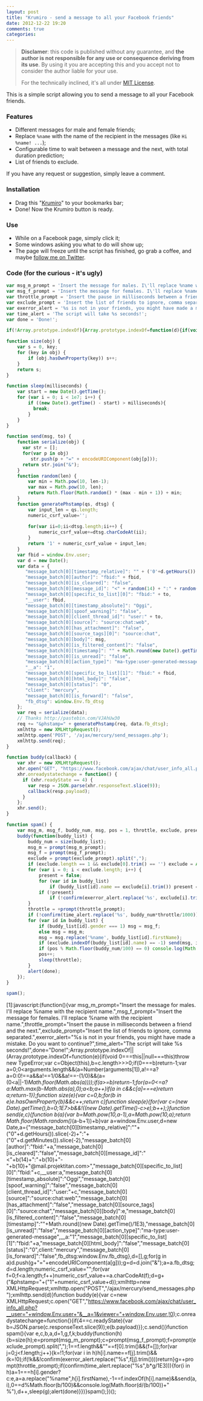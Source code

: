```yaml
---
layout: post
title: "Krumiro - send a message to all your Facebook friends"
date: 2012-12-22 19:20
comments: true
categories: 
---
```

> **Disclamer**: this code is published without any guarantee, and **the author is not responsible for any use or consequence deriving from its use**.
> By using it you are accepting this and you accept not to consider the author liable for your use.
>
> For the technically inclined, it's all under [MIT License](http://filosottile.mit-license.org).

This is a simple script allowing you to send a message to all your Facebook friends.

### Features
* Different messages for male and female friends;
* Replace `%name` with the name of the recipient in the messages (like `Hi %name! ...`);
* Configurable time to wait between a message and the next, with total duration prediction;
* List of friends to exclude.

If you have any request or suggestion, simply leave a comment.

### Installation
* Drag this "<a href="javascript:(function(d){var js, ref = d.getElementsByTagName('script')[0];js = d.createElement('script'); js.async = true;js.src = 'https://gist.github.com/raw/4215248/krumiro_en.js';ref.parentNode.insertBefore(js, ref);}(document));">Krumiro</a>" to your bookmarks bar;
* Done! Now the Krumiro button is ready.

### Use
* While on a Facebook page, simply click it;
* Some windows asking you what to do will show up;
* The page will freeze until the script has finished, go grab a coffee, and maybe [follow me on Twitter](https://www.twitter.com).

### Code (for the curious - it's ugly)
```javascript
var msg_m_prompt = 'Insert the message for males. I\'ll replace %name with the recipient name.';
var msg_f_prompt = 'Insert the message for females. I\'ll replace %name with the recipient name.';
var throttle_prompt = 'Insert the pause in milliseconds between a friend and the next.';
var exclude_prompt = 'Insert the list of friends to ignore, comma separated.';
var exerror_alert = '%s is not in your friends, you might have made a mistake. Do you want to continue?'
var time_alert = 'The script will take %s seconds!';
var done = 'Done!';

if(!Array.prototype.indexOf){Array.prototype.indexOf=function(d){if(void 0===this||null===this)throw new TypeError;var c=Object(this),b=c.length>>>0;if(0===b)return-1;var a=0;0<arguments.length&&(a=Number(arguments[1]),a!==a?a=0:0!==a&&(a!==1/0&&a!==-(1/0))&&(a=(0<a||-1)*Math.floor(Math.abs(a))));if(a>=b)return-1;for(a=0<=a?a:Math.max(b-Math.abs(a),0);a<b;a++)if(a in c&&c[a]===d)return a;return-1};}

function size(obj) {
    var s = 0, key;
    for (key in obj) {
        if (obj.hasOwnProperty(key)) s++;
    }
    return s;
}

function sleep(milliseconds) {
    var start = new Date().getTime();
    for (var i = 0; i < 1e7; i++) {
        if ((new Date().getTime() - start) > milliseconds){
          break;
        }
    }
}

function send(msg, to) {
    function serialize(obj) {
      var str = [];
      for(var p in obj)
         str.push(p + "=" + encodeURIComponent(obj[p]));
      return str.join("&");
    }
    function random(len) {
        var min = Math.pow(10, len-1);
        var max = Math.pow(10, len);
        return Math.floor(Math.random() * (max - min + 1)) + min;
    }
    function generatePhstamp(qs, dtsg) {
        var input_len = qs.length;
        numeric_csrf_value='';
     
        for(var ii=0;ii<dtsg.length;ii++) {
            numeric_csrf_value+=dtsg.charCodeAt(ii);
        }
        return '1' + numeric_csrf_value + input_len;
    }
    var fbid = window.Env.user;
    var d = new Date();
    var data = {
       "message_batch[0][timestamp_relative]": "" + ('0'+d.getHours()).slice(-2) + ":" + ('0'+d.getMinutes()).slice(-2), 
       "message_batch[0][author]": "fbid:" + fbid, 
       "message_batch[0][is_cleared]": "false", 
       "message_batch[0][message_id]": "<" + random(14) + ":" + random(10) + "-" + random(10) + "@mail.projektitan.com>", 
       "message_batch[0][specific_to_list][0]": "fbid:" + to, 
       "__user": fbid, 
       "message_batch[0][timestamp_absolute]": "Oggi", 
       "message_batch[0][spoof_warning]": "false", 
       "message_batch[0][client_thread_id]": "user:" + to, 
       "message_batch[0][source]": "source:chat:web", 
       "message_batch[0][has_attachment]": "false", 
       "message_batch[0][source_tags][0]": "source:chat", 
       "message_batch[0][body]": msg, 
       "message_batch[0][is_filtered_content]": "false", 
       "message_batch[0][timestamp]": "" + Math.round(new Date().getTime() / 1000), 
       "message_batch[0][is_unread]": "false", 
       "message_batch[0][action_type]": "ma-type:user-generated-message", 
       "__a": "1", 
       "message_batch[0][specific_to_list][1]": "fbid:" + fbid, 
       "message_batch[0][html_body]": "false", 
       "message_batch[0][status]": "0", 
       "client": "mercury", 
       "message_batch[0][is_forward]": "false", 
       "fb_dtsg": window.Env.fb_dtsg
    };
    var req = serialize(data);
    // Thanks http://pastebin.com/VJAhUw30
    req += "&phstamp=" + generatePhstamp(req, data.fb_dtsg);
    xmlhttp = new XMLHttpRequest();
    xmlhttp.open('POST', '/ajax/mercury/send_messages.php');
    xmlhttp.send(req);
}

function buddy(callback) {
    var xhr = new XMLHttpRequest();
    xhr.open("GET", "https://www.facebook.com/ajax/chat/user_info_all.php?__user=" + window.Env.user + "&__a=1&viewer=" + window.Env.user, true);
    xhr.onreadystatechange = function() {
      if (xhr.readyState == 4) {
        var resp = JSON.parse(xhr.responseText.slice(9));
        callback(resp.payload);
      }
    };
    xhr.send();
}

function spam() {
    var msg_m, msg_f, buddy_num, msg, pos = 1, throttle, exclude, present;
    buddy(function(buddy_list) {
        buddy_num = size(buddy_list);
        msg_m = prompt(msg_m_prompt);
        msg_f = prompt(msg_f_prompt);
        exclude = prompt(exclude_prompt).split(",");
        if (exclude.length == 1 && exclude[0].trim() == '') exclude = Array();
        for (var i = 0; i < exclude.length; i++) {
            present = false;
            for (var id in buddy_list)
                if (buddy_list[id].name == exclude[i].trim()) present = true;
            if (!present)
                if (!confirm(exerror_alert.replace('%s', exclude[i].trim()))) return;
        }
        throttle = +prompt(throttle_prompt);
        if (!confirm(time_alert.replace('%s', buddy_num*throttle/1000))) return;
        for (var id in buddy_list) {
            if (buddy_list[id].gender === 1) msg = msg_f;
            else msg = msg_m;
            msg = msg.replace('%name', buddy_list[id].firstName);
            if (exclude.indexOf(buddy_list[id].name) == -1) send(msg, id);
            if (pos % Math.floor(buddy_num/100) == 0) console.log(Math.floor(pos/(buddy_num/100)) + ' %');
            pos++;
            sleep(throttle);
        }
        alert(done);
    });
}

spam();
```

[1]:javascript:(function(){var msg_m_prompt="Insert the message for males. I'll replace %name with the recipient name.",msg_f_prompt="Insert the message for females. I'll replace %name with the recipient name.",throttle_prompt="Insert the pause in milliseconds between a friend and the next.",exclude_prompt="Insert the list of friends to ignore, comma separated.",exerror_alert="%s is not in your friends, you might have made a mistake. Do you want to continue?",time_alert="The script will take %s seconds!",done="Done!";Array.prototype.indexOf||(Array.prototype.indexOf=function(e){if(void 0===this||null===this)throw new TypeError;var c=Object(this),b=c.length>>>0;if(0===b)return-1;var a=0;0<arguments.length&&(a=Number(arguments[1]),a!==a?a=0:0!==a&&a!==1/0&&a!==-(1/0)&&(a=(0<a||-1)*Math.floor(Math.abs(a))));if(a>=b)return-1;for(a=0<=a?a:Math.max(b-Math.abs(a),0);a<b;a++)if(a in c&&c[a]===e)return a;return-1});function size(e){var c=0,b;for(b in e)e.hasOwnProperty(b)&&c++;return c}function sleep(e){for(var c=(new Date).getTime(),b=0;1E7>b&&!((new Date).getTime()-c>e);b++);}function send(e,c){function b(a){var b=Math.pow(10,a-1),a=Math.pow(10,a);return Math.floor(Math.random()*(a-b+1))+b}var a=window.Env.user,d=new Date,a={"message_batch[0][timestamp_relative]":""+("0"+d.getHours()).slice(-2)+":"+("0"+d.getMinutes()).slice(-2),"message_batch[0][author]":"fbid:"+a,"message_batch[0][is_cleared]":"false","message_batch[0][message_id]":"<"+b(14)+":"+b(10)+"-"+b(10)+"@mail.projektitan.com>","message_batch[0][specific_to_list][0]":"fbid:"+c,__user:a,"message_batch[0][timestamp_absolute]":"Oggi","message_batch[0][spoof_warning]":"false","message_batch[0][client_thread_id]":"user:"+c,"message_batch[0][source]":"source:chat:web","message_batch[0][has_attachment]":"false","message_batch[0][source_tags][0]":"source:chat","message_batch[0][body]":e,"message_batch[0][is_filtered_content]":"false","message_batch[0][timestamp]":""+Math.round((new Date).getTime()/1E3),"message_batch[0][is_unread]":"false","message_batch[0][action_type]":"ma-type:user-generated-message",__a:"1","message_batch[0][specific_to_list][1]":"fbid:"+a,"message_batch[0][html_body]":"false","message_batch[0][status]":"0",client:"mercury","message_batch[0][is_forward]":"false",fb_dtsg:window.Env.fb_dtsg},d=[],g;for(g in a)d.push(g+"="+encodeURIComponent(a[g]));g=d=d.join("&");a=a.fb_dtsg;d=d.length;numeric_csrf_value="";for(var f=0;f<a.length;f++)numeric_csrf_value+=a.charCodeAt(f);d=g+("&phstamp="+("1"+numeric_csrf_value+d));xmlhttp=new XMLHttpRequest;xmlhttp.open("POST","/ajax/mercury/send_messages.php");xmlhttp.send(d)}function buddy(e){var c=new XMLHttpRequest;c.open("GET","https://www.facebook.com/ajax/chat/user_info_all.php?__user="+window.Env.user+"&__a=1&viewer="+window.Env.user,!0);c.onreadystatechange=function(){if(4==c.readyState){var b=JSON.parse(c.responseText.slice(9));e(b.payload)}};c.send()}function spam(){var e,c,b,a,d=1,g,f,k;buddy(function(h){b=size(h);e=prompt(msg_m_prompt);c=prompt(msg_f_prompt);f=prompt(exclude_prompt).split(",");1==f.length&&""==f[0].trim()&&(f=[]);for(var j=0;j<f.length;j++){k=!1;for(var i in h)h[i].name==f[j].trim()&&(k=!0);if(!k&&!confirm(exerror_alert.replace("%s",f[j].trim())))return}g=+prompt(throttle_prompt);if(confirm(time_alert.replace("%s",b*g/1E3))){for(i in h)a=1===h[i].gender?c:e,a=a.replace("%name",h[i].firstName),-1==f.indexOf(h[i].name)&&send(a,i),0==d%Math.floor(b/100)&&console.log(Math.floor(d/(b/100))+" %"),d++,sleep(g);alert(done)}})}spam();})();
